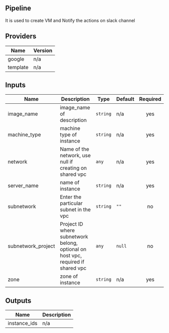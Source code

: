 ## Pipeline
It is used to create VM and Notify the actions on slack channel

## Providers

| Name | Version |
|------|---------|
| google | n/a |
| template | n/a |

## Inputs

| Name | Description | Type | Default | Required |
|------|-------------|------|---------|:--------:|
| image\_name | image\_name of description | `string` | n/a | yes |
| machine\_type | machine type of instance | `string` | n/a | yes |
| network | Name of the network, use null if creating on shared vpc | `any` | n/a | yes |
| server\_name | name of instance | `string` | n/a | yes |
| subnetwork | Enter the particular subnet in the vpc | `string` | `""` | no |
| subnetwork\_project | Project ID where subnetwork belong, optional on host vpc, required if shared vpc | `any` | `null` | no |
| zone | zone of instance | `string` | n/a | yes |

## Outputs

| Name | Description |
|------|-------------|
| instance\_ids | n/a |

